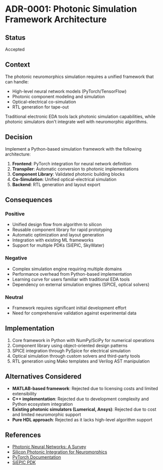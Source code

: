 # ADR-0001: Photonic Simulation Framework Architecture

## Status
Accepted

## Context
The photonic neuromorphics simulation requires a unified framework that can handle:
- High-level neural network models (PyTorch/TensorFlow)
- Photonic component modeling and simulation
- Optical-electrical co-simulation
- RTL generation for tape-out

Traditional electronic EDA tools lack photonic simulation capabilities, while photonic simulators don't integrate well with neuromorphic algorithms.

## Decision
Implement a Python-based simulation framework with the following architecture:
1. **Frontend**: PyTorch integration for neural network definition
2. **Transpiler**: Automatic conversion to photonic implementations
3. **Component Library**: Validated photonic building blocks
4. **Co-Simulation**: Unified optical-electrical simulation
5. **Backend**: RTL generation and layout export

## Consequences

### Positive
- Unified design flow from algorithm to silicon
- Reusable component library for rapid prototyping
- Automatic optimization and layout generation
- Integration with existing ML frameworks
- Support for multiple PDKs (SiEPIC, SkyWater)

### Negative
- Complex simulation engine requiring multiple domains
- Performance overhead from Python-based implementation
- Learning curve for users familiar with traditional EDA tools
- Dependency on external simulation engines (SPICE, optical solvers)

### Neutral
- Framework requires significant initial development effort
- Need for comprehensive validation against experimental data

## Implementation
1. Core framework in Python with NumPy/SciPy for numerical operations
2. Component library using object-oriented design patterns
3. SPICE integration through PySpice for electrical simulation
4. Optical simulation through custom solvers and third-party tools
5. RTL generation using Mako templates and Verilog AST manipulation

## Alternatives Considered
- **MATLAB-based framework**: Rejected due to licensing costs and limited extensibility
- **C++ implementation**: Rejected due to development complexity and Python ecosystem integration
- **Existing photonic simulators (Lumerical, Ansys)**: Rejected due to cost and limited neuromorphic support
- **Pure HDL approach**: Rejected as it lacks high-level algorithm support

## References
- [Photonic Neural Networks: A Survey](https://example.com/photonic-survey)
- [Silicon Photonic Integration for Neuromorphics](https://example.com/silicon-photonic-neuro)
- [PyTorch Documentation](https://pytorch.org/docs/)
- [SiEPIC PDK](https://github.com/SiEPIC/SiEPIC_EBeam_PDK)